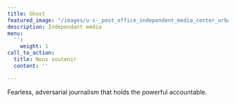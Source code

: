 ```yaml
---
title: Ghost
featured_image: "/images/u-s-_post_office_independent_media_center_urbana_illinois_from_west.jpg"
description: Independant media
menu:
  '':
    weight: 1
call_to_action:
  title: Nous soutenir
  content: ''

---
```

Fearless, adversarial journalism that holds the powerful accountable.